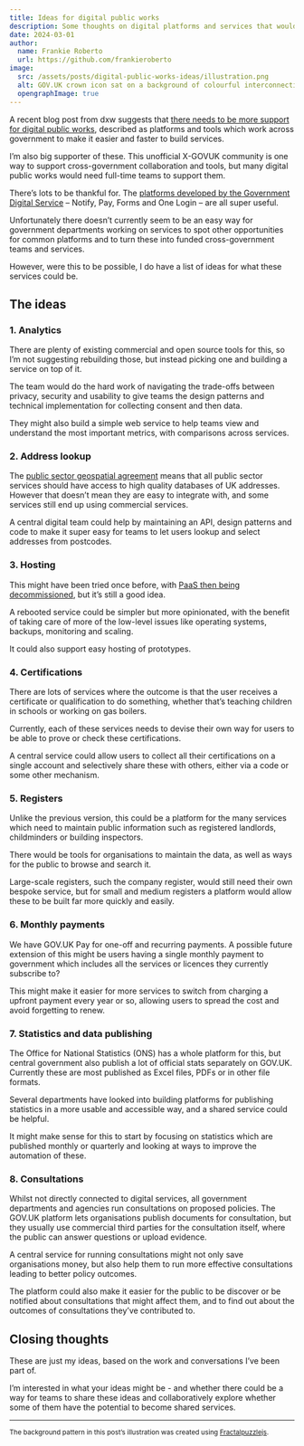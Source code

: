 ```yaml
---
title: Ideas for digital public works
description: Some thoughts on digital platforms and services that would be helpful for cross-government teams.
date: 2024-03-01
author:
  name: Frankie Roberto
  url: https://github.com/frankieroberto
image:
  src: /assets/posts/digital-public-works-ideas/illustration.png
  alt: GOV.UK crown icon sat on a background of colourful interconnecting shapes.
  opengraphImage: true
---
```


A recent blog post from dxw suggests that [there needs to be more support for digital public works](https://www.dxw.com/2024/01/there-needs-to-be-more-support-for-digital-public-works/), described as platforms and tools which work across government to make it easier and faster to build services.

I’m also big supporter of these. This unofficial X-GOVUK community is one way to support cross-government collaboration and tools, but many digital public works would need full-time teams to support them.

There’s lots to be thankful for. The [platforms developed by the Government Digital Service](https://www.gov.uk/service-toolkit#platforms-and-tools) – Notify, Pay, Forms and One Login – are all super useful.

Unfortunately there doesn’t currently seem to be an easy way for government departments working on services to spot other opportunities for common platforms and to turn these into funded cross-government teams and services.

However, were this to be possible, I do have a list of ideas for what these services could be.

## The ideas

### 1. Analytics

There are plenty of existing commercial and open source tools for this, so I’m not suggesting rebuilding those, but instead picking one and building a service on top of it.

The team would do the hard work of navigating the trade-offs between privacy, security and usability to give teams the design patterns and technical implementation for collecting consent and then data.

They might also build a simple web service to help teams view and understand the most important metrics, with comparisons across services.

### 2. Address lookup

The [public sector geospatial agreement](https://www.ordnancesurvey.co.uk/customers/public-sector/public-sector-geospatial-agreement) means that all public sector services should have access to high quality databases of UK addresses. However that doesn’t mean they are easy to integrate with, and some services still end up using commercial services.

A central digital team could help by maintaining an API, design patterns and code to make it super easy for teams to let users lookup and select addresses from postcodes.

### 3. Hosting

This might have been tried once before, with [PaaS then being decommissioned](https://gds.blog.gov.uk/2022/07/12/why-weve-decided-to-decommission-gov-uk-paas-platform-as-a-service/), but it’s still a good idea.

A rebooted service could be simpler but more opinionated, with the benefit of taking care of more of the low-level issues like operating systems, backups, monitoring and scaling.

It could also support easy hosting of prototypes.

### 4. Certifications

There are lots of services where the outcome is that the user receives a certificate or qualification to do something, whether that’s teaching children in schools or working on gas boilers.

Currently, each of these services needs to devise their own way for users to be able to prove or check these certifications.

A central service could allow users to collect all their certifications on a single account and selectively share these with others, either via a code or some other mechanism.

### 5. Registers

Unlike the previous version, this could be a platform for the many services which need to maintain public information such as registered landlords, childminders or building inspectors.

There would be tools for organisations to maintain the data, as well as ways for the public to browse and search it.

Large-scale registers, such the company register, would still need their own bespoke service, but for small and medium registers a platform would allow these to be built far more quickly and easily.

### 6. Monthly payments

We have GOV.UK Pay for one-off and recurring payments. A possible future extension of this might be users having a single monthly payment to government which includes all the services or licences they currently subscribe to?

This might make it easier for more services to switch from charging a upfront payment every year or so, allowing users to spread the cost and avoid forgetting to renew.

### 7. Statistics and data publishing

The Office for National Statistics (ONS) has a whole platform for this, but central government also publish a lot of official stats separately on GOV.UK. Currently these are most published as Excel files, PDFs or in other file formats.

Several departments have looked into building platforms for publishing statistics in a more usable and accessible way, and a shared service could be helpful.

It might make sense for this to start by focusing on statistics which are published monthly or quarterly and looking at ways to improve the automation of these.

### 8. Consultations

Whilst not directly connected to digital services, all government departments and agencies run consultations on proposed policies. The GOV.UK platform lets organisations publish documents for consultation, but they usually use commercial third parties for the consultation itself, where the public can answer questions or upload evidence.

A central service for running consultations might not only save organisations money, but also help them to run more effective consultations leading to better policy outcomes.

The platform could also make it easier for the public to be discover or be notified about consultations that might affect them, and to find out about the outcomes of consultations they’ve contributed to.

## Closing thoughts

These are just my ideas, based on the work and conversations I’ve been part of.

I’m interested in what your ideas might be - and whether there could be a way for teams to share these ideas and collaboratively explore whether some of them have the potential to become shared services.

---

<small>The background pattern in this post’s illustration was created using [Fractalpuzzlejs](https://github.com/proceduraljigsaw/Fractalpuzzlejs).</small>
